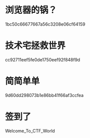 # 浏览器的锅？
1bc50c66677667a56c3208e06cf64159  
# 技术宅拯救世界 
cc92711eef5fe0de1750eef92f848f9d  
# 简简单单 
9d60dd298073b1e86bb41f66af3ccfea  
# 签到了 
Welcome_To_CTF_World  
